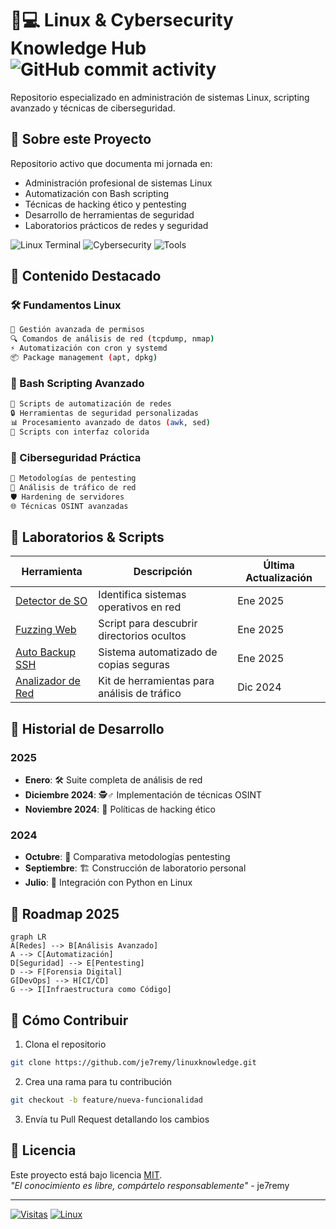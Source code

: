 # 🐧💻 Linux & Cybersecurity Knowledge Hub ![GitHub commit activity](https://img.shields.io/github/commit-activity/m/je7remy/linuxknowledge?color=blue&label=Updates)

Repositorio especializado en administración de sistemas Linux, scripting avanzado y técnicas de ciberseguridad.

## 📌 Sobre este Proyecto

Repositorio activo que documenta mi jornada en:
- Administración profesional de sistemas Linux
- Automatización con Bash scripting
- Técnicas de hacking ético y pentesting
- Desarrollo de herramientas de seguridad
- Laboratorios prácticos de redes y seguridad

![Linux Terminal](https://img.shields.io/badge/Shell-Bash-4EAA25?logo=gnu-bash&logoColor=white) ![Cybersecurity](https://img.shields.io/badge/Ciberseguridad-Pentesting-red) ![Tools](https://img.shields.io/badge/Herramientas-TCPdump%20|%20Wireshark%20|%20Nmap-orange)

## 🚀 Contenido Destacado

### 🛠️ Fundamentos Linux
```bash
📂 Gestión avanzada de permisos
🔍 Comandos de análisis de red (tcpdump, nmap)
⚡ Automatización con cron y systemd
📦 Package management (apt, dpkg)
```

### 🧠 Bash Scripting Avanzado
```bash
🔄 Scripts de automatización de redes
🔒 Herramientas de seguridad personalizadas
📊 Procesamiento avanzado de datos (awk, sed)
🎨 Scripts con interfaz colorida
```

### 🔐 Ciberseguridad Práctica
```bash
🔎 Metodologías de pentesting
📡 Análisis de tráfico de red
🛡️ Hardening de servidores
🌐 Técnicas OSINT avanzadas
```

## 🧪 Laboratorios & Scripts

| Herramienta | Descripción | Última Actualización |
|-------------|-------------|----------------------|
| [Detector de SO](lab/detector-so) | Identifica sistemas operativos en red | Ene 2025 |
| [Fuzzing Web](scripts/web-fuzzer) | Script para descubrir directorios ocultos | Ene 2025 |
| [Auto Backup SSH](tools/ssh-backup) | Sistema automatizado de copias seguras | Ene 2025 |
| [Analizador de Red](lab/network-analyzer) | Kit de herramientas para análisis de tráfico | Dic 2024 |

## 📅 Historial de Desarrollo

### 2025
- **Enero**: 🛠️ Suite completa de análisis de red
- **Diciembre 2024**: 🕵️♂️ Implementación de técnicas OSINT
- **Noviembre 2024**: 📜 Políticas de hacking ético

### 2024
- **Octubre**: 🔄 Comparativa metodologías pentesting
- **Septiembre**: 🏗️ Construcción de laboratorio personal
- **Julio**: 🐍 Integración con Python en Linux

## 🌟 Roadmap 2025

```mermaid
graph LR
A[Redes] --> B[Análisis Avanzado]
A --> C[Automatización]
D[Seguridad] --> E[Pentesting]
D --> F[Forensia Digital]
G[DevOps] --> H[CI/CD]
G --> I[Infraestructura como Código]
```

## 🤝 Cómo Contribuir

1. Clona el repositorio
```bash
git clone https://github.com/je7remy/linuxknowledge.git
```
2. Crea una rama para tu contribución
```bash
git checkout -b feature/nueva-funcionalidad
```
3. Envía tu Pull Request detallando los cambios

## 📜 Licencia

Este proyecto está bajo licencia [MIT](LICENSE).  
*"El conocimiento es libre, compártelo responsablemente"* - je7remy

---

[![Visitas](https://komarev.com/ghpvc/?username=je7remy&label=Visitas%20al%20Repo&color=blueviolet)](https://github.com/je7remy/linuxknowledge)
[![Linux](https://img.shields.io/badge/Powered%20by-Linux-FCC624?style=flat&logo=linux)](https://www.linux.org/)
```
